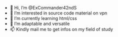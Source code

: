 - 👋 Hi, I’m @ExCommander42ndS
- 👀 I’m interested in source code material on vpn
- 🌱 I’m currently learning html/css
- 💞️ I’m adaptable and versatile
- 📫 Kindly mail me to get infos on my field of study

<!---
ExCommander42ndS/ExCommander42ndS is a ✨ special ✨ repository because its `README.md` (this file) appears on your GitHub profile.
You can click the Preview link to take a look at your changes.
--->
